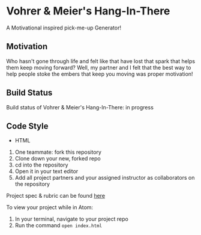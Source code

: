 # Vohrer & Meier's Hang-In-There

A Motivational inspired pick-me-up Generator!

## Motivation

Who hasn't gone through life and felt like that have lost that spark that helps them keep moving forward? Well, my partner and I felt that the best way to help people stoke the embers that keep you moving was proper motivation!


## Build Status

Build status of Vohrer & Meier's Hang-In-There: in progress

## Code Style

* HTML

1. One teammate: fork this repository
2. Clone down your new, forked repo
3. cd into the repository
4. Open it in your text editor
5. Add all project partners and your assigned instructor as collaborators on the repository

Project spec & rubric can be found [here](https://frontend.turing.io/projects/module-1/hang-in-there.html)

To view your project while in Atom:

1. In your terminal, navigate to your project repo
2. Run the command `open index.html`
